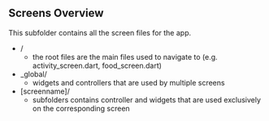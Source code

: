 ## Screens Overview

This subfolder contains all the screen files for the app.

- / 
    - the root files are the main files used to navigate to (e.g. activity_screen.dart, food_screen.dart)
- _global/ 
    - widgets and controllers that are used by multiple screens
- [screenname]/
    - subfolders contains controller and widgets that are used exclusively on the corresponding screen
